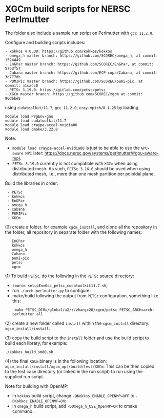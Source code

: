 # XGCm build scripts for NERSC Perlmutter

The folder also include a sample run script on Perlmutter with `gcc 11.2.0`.

Configure and building scripts includes:
```
- kokkos 4.0.00: https://github.com/kokkos/kokkos
- omega_h master branch: https://github.com/SCOREC/omega_h, at commit: 1524449
- EnGPar master branch: https://github.com/SCOREC/EnGPar, at commit: 57b3f57
- Cabana master branch: https://github.com/ECP-copa/Cabana, at commit: 3d777db
- PUMIPic master branch: https://github.com/SCOREC/pumi-pic, at commit: a1cadc0
- PETSc 3.19.0: https://gitlab.com/petsc/petsc
- XGCm master branch: https://github.com/SCOREC/xgcm at commit: 90dbbe8
```
using `cudatoolkit/11.7`, `gcc 11.2.0`, `cray-mpich/8.1.25` by loading:
```
module load PrgEnv-gnu
module load cudatoolkit/11.7
module load craype-accel-nvidia80
module load cmake/3.22.0
```
Note:
- `module load craype-accel-nvidia80` is just to be able to use the `GPU-aware MPI`
   later: https://docs.nersc.gov/systems/perlmutter/#gpu-aware-mpi.
- `PETSc 3.19.0` currently is not compatible with `XGCm` when using distributed
   mesh. As such, `PETSc 3.16.6` should be used when using distributed mesh,
   i.e., more than one mesh partition per poloidal plane.

Build the libraries in order:
```
 - PETSc
 - kokkos
 - EnGPar
 - omega_h
 - cabana
 - PUMIPic
 - XGCm
```

(0) create a folder, for example `xgcm_install`, and clone all the repository
    in the folder, all repository in separate folder with the following names:
```
   EnGPar
   kokkos
   omega_h
   Cabana
   pumi-pic
   petsc
   xgcm
```

(1) To build `PETSc`, do the following in the `PETSc` source directory:
- `source setupEnvGcc_petsc_cudatoolkit11.7.sh`;
- run `./arch-perlmutter.py` to configure;
- make/build following the output from `PETSc` configuration, something like this:
  ```
   make PETSC_DIR=/global/u2/z/zhangc20/xgcm/petsc PETSC_ARCH=arch-perlmutter all
  ```

(2) create a new folder called `install` within the `xgcm_install` directory: `xgcm_install/install`.

(3) copy the build script to the `install` folder and use the build script to build each library, for example:
```
./kokkos_build_sm80.sh
```

(4) the final `XGCm` binary is in the following location: `xgcm_install/install/xgcm_opt/build/test/XGCm`.
This can be then copied to the test case directory (or linked in the run script) to run using the supplied run script.

Note for building with OpenMP:
 - in `kokkos` build script, change `-DKokkos_ENABLE_OPENMP=OFF` to `-DKokkos_ENABLE_OPENMP=ON`;
 - in `omega_h` build script, add `-DOmega_h_USE_OpenMP=ON` to cmake command.
